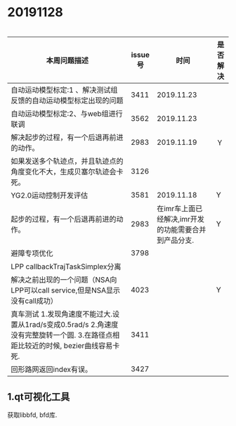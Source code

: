 # 20191128

# 

| 本周问题描述                                                 | issue号 |   时间         | 是否解决 |
| ------------------------------------------------------------ | ------- | ---------- | -------- |
| 自动运动模型标定:1 、解决测试组反馈的自动运动模型标定出现的问题<br/> | 3411    | 2019.11.23 |          |
| 自动运动模型标定:2、与web组进行联调                          | 3562    | 2019.11.23 |          |
| 解决起步的过程，有一个后退再前进的动作。                     | 2983    | 2019.11.19 | Ｙ |
| 如果发送多个轨迹点，并且轨迹点的角度变化不大，生成贝塞尔轨迹会卡死。 | 3126    |            |          |
| YG2.0运动控制开发评估                                        | 3581    | 2019.11.18 | Y        |
| 起步的过程，有一个后退再前进的动作。                         | 2983    | 在imr车上面已经解决,imr开发的功能需要合并到产品分支. | Y |
| 避障专项优化                                                 | 3798    |            |          |
| LPP callbackTrajTaskSimplex分离 |  | | |
| 解决之前出现的一个问题（NSA向LPP可以call service,但是NSA显示没有call成功） | 4023 | | Y |
| 真车测试 1.发现角速度不能过大.设置从1rad/s变成0.5rad/s 2.角速度没有完整旋转一个圆. 3.在路径点相距比较近的时候, bezier曲线容易卡死. | 3411 | | |
| 回形路网返回index有误。 | 3427 | | |

## 1.qt可视化工具

获取libbfd, bfd库.

